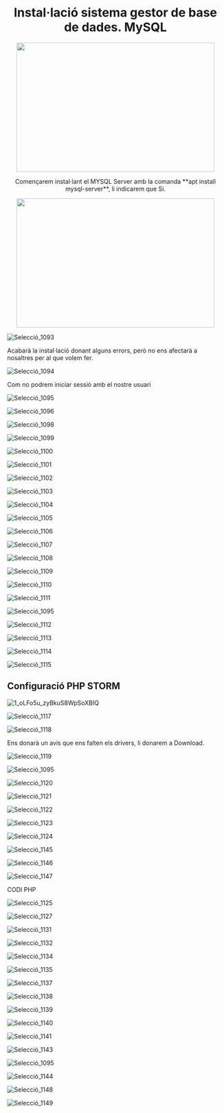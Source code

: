 <h1 align="center">
  Instal·lació sistema gestor de base de dades. MySQL
</h1>


<p align="center">
  <img width="460" height="300" src="https://user-images.githubusercontent.com/91249151/155317358-434d220f-baf6-47c5-958d-b1a0f6375c95.png">
</p>

<p align="center">
Començarem instal·lant el MYSQL Server amb la comanda **apt install mysql-server**, li indicarem que Sí.
</p>

<p align="center">
  <img width="460" height="300" src="https://user-images.githubusercontent.com/91249151/155302043-05e4211c-d0ca-4959-94db-917f8871cf96.png">
</p>


  
![Selecció_1093](https://user-images.githubusercontent.com/91249151/155302043-05e4211c-d0ca-4959-94db-917f8871cf96.png)

Acabarà la instal·lació donant alguns errors, però no ens afectarà a nosaltres per al que volem fer.

![Selecció_1094](https://user-images.githubusercontent.com/91249151/155302575-3ec9045c-8904-4ad1-8212-c01089af7a65.png)

Com no podrem iniciar sessió amb el nostre usuari

![Selecció_1095](https://user-images.githubusercontent.com/91249151/155303908-2f5f1a02-661a-4218-988d-6eb4de063f8e.png)



![Selecció_1096](https://user-images.githubusercontent.com/91249151/155304131-3461de9f-7aa5-491e-864a-e38abb11b687.png)



![Selecció_1098](https://user-images.githubusercontent.com/91249151/155306057-bd714443-5384-4cb4-9a25-0882fe7ab05f.png)


![Selecció_1099](https://user-images.githubusercontent.com/91249151/155307587-e488a3a6-c8f3-420a-be5e-428da88894a0.png)


![Selecció_1100](https://user-images.githubusercontent.com/91249151/155310036-c0f6bfe2-0c1e-4b7e-8f00-8bce15443fb1.png)

![Selecció_1101](https://user-images.githubusercontent.com/91249151/155310768-034e3b99-89f2-49fb-98cf-2088520743b5.png)

![Selecció_1102](https://user-images.githubusercontent.com/91249151/155310779-fa337d77-9617-4e4c-b082-9a4893374db2.png)

![Selecció_1103](https://user-images.githubusercontent.com/91249151/155310803-fb349ca9-082f-4588-a0a3-46893ba8903e.png)

![Selecció_1104](https://user-images.githubusercontent.com/91249151/155310832-298e5d9c-1675-4e61-ab39-13b17561a022.png)

![Selecció_1105](https://user-images.githubusercontent.com/91249151/155310851-7feb10cc-dba4-42da-bb04-bdf1cca18f16.png)

![Selecció_1106](https://user-images.githubusercontent.com/91249151/155310867-e71052fc-3b88-4f35-a9ab-8f95c57e600b.png)

![Selecció_1107](https://user-images.githubusercontent.com/91249151/155310880-78400ad2-d2d5-4d46-a239-676eb6d17473.png)

![Selecció_1108](https://user-images.githubusercontent.com/91249151/155311299-89773416-0299-4ead-864e-879675f98854.png)

![Selecció_1109](https://user-images.githubusercontent.com/91249151/155311321-8e5ac91e-3ea9-410a-9dc3-1f9ec3d36f03.png)

![Selecció_1110](https://user-images.githubusercontent.com/91249151/155311759-4c0d4adc-14a1-46a7-af67-d554cd937bf3.png)

![Selecció_1111](https://user-images.githubusercontent.com/91249151/155312190-8e2c69c8-6170-4645-afb7-3a7ddbf278de.png)

![Selecció_1095](https://user-images.githubusercontent.com/91249151/155312191-bf4b69b6-d5a0-40e6-988e-dbcd348ab232.png)

![Selecció_1112](https://user-images.githubusercontent.com/91249151/155313001-5035dabe-3282-42f0-b121-d0b4bfeedc70.png)

![Selecció_1113](https://user-images.githubusercontent.com/91249151/155313010-7ea8d153-0839-470b-a002-cd2dc2870420.png)

![Selecció_1114](https://user-images.githubusercontent.com/91249151/155313022-3f8325d2-ef86-4250-b18d-d6255cbfd519.png)

![Selecció_1115](https://user-images.githubusercontent.com/91249151/155314088-65870cf4-7d2b-4090-ac01-657ae7d0ae9b.png)

## Configuració PHP STORM

![1_oLFo5u_zyBkuS8WpSoXBIQ](https://user-images.githubusercontent.com/91249151/155317192-cae84918-ac80-4b4c-8bb4-6f6181e53d9f.png)



![Selecció_1117](https://user-images.githubusercontent.com/91249151/155315996-b23ee806-7463-40b4-a0ee-4b8636bc8805.png)

![Selecció_1118](https://user-images.githubusercontent.com/91249151/155316029-49f078fd-3eaf-4907-8807-635c45cd2bb1.png)

Ens donarà un avís que ens falten els drivers, li donarem a Download.

![Selecció_1119](https://user-images.githubusercontent.com/91249151/155316041-7d70d924-610a-46d6-a165-b91e612190f4.png)


![Selecció_1095](https://user-images.githubusercontent.com/91249151/155316870-7870a4aa-11a4-4861-a795-729d3f114763.png)


![Selecció_1120](https://user-images.githubusercontent.com/91249151/155316845-dec9c2e5-1cbc-4734-bfa1-39fbb26f483e.png)

![Selecció_1121](https://user-images.githubusercontent.com/91249151/155316985-b846f4dc-4f42-4d5d-b860-e2d392d5f5f1.png)


![Selecció_1122](https://user-images.githubusercontent.com/91249151/155318235-d60601d9-cbd3-40d5-b871-cfd677990ef9.png)

![Selecció_1123](https://user-images.githubusercontent.com/91249151/155318271-4d30eeb0-4d2f-4314-b7ad-b2cc708d5791.png)

![Selecció_1124](https://user-images.githubusercontent.com/91249151/155318344-872b15ef-dc2d-4dda-8ed8-5f46c5ba08ad.png)

![Selecció_1145](https://user-images.githubusercontent.com/91249151/155339568-b8cb6559-8f7e-441f-9002-6882a13853c6.png)


![Selecció_1146](https://user-images.githubusercontent.com/91249151/155339582-ddc2f8c0-68da-4ebb-b9fd-19fde1d7e779.png)


![Selecció_1147](https://user-images.githubusercontent.com/91249151/155339591-69b487c4-55b9-443f-9f38-fa63949d5a17.png)



CODI PHP

![Selecció_1125](https://user-images.githubusercontent.com/91249151/155319512-f0b16c68-6348-40be-b7cc-e1745c8a9f9e.png)


![Selecció_1127](https://user-images.githubusercontent.com/91249151/155320679-0c7001b9-dc0b-4208-a181-bcded24c7e03.png)



![Selecció_1131](https://user-images.githubusercontent.com/91249151/155321350-ee8c76e6-6b60-4e79-8544-6748a286f441.png)


![Selecció_1132](https://user-images.githubusercontent.com/91249151/155332635-b0dda926-c297-402f-aaea-9fc7d572fb7a.png)


![Selecció_1134](https://user-images.githubusercontent.com/91249151/155332661-22add513-5485-442d-9fb2-b70d17160fb4.png)



![Selecció_1135](https://user-images.githubusercontent.com/91249151/155333055-3066480b-5470-4d47-ad00-d94e669631e1.png)


![Selecció_1137](https://user-images.githubusercontent.com/91249151/155333063-7c8ad2ad-02f7-4e65-8fc9-91708d16a603.png)


![Selecció_1138](https://user-images.githubusercontent.com/91249151/155333956-f837680f-4a62-4b23-8ee1-ecd2bf978fc9.png)


![Selecció_1139](https://user-images.githubusercontent.com/91249151/155333972-6d510bbc-d39e-45c8-80d8-01d637a9c51d.png)


![Selecció_1140](https://user-images.githubusercontent.com/91249151/155333992-11a10708-371f-454c-85a5-4088d009a44b.png)


![Selecció_1141](https://user-images.githubusercontent.com/91249151/155334022-d54f4220-5c90-4962-81e6-a39f143c9b6a.png)




![Selecció_1143](https://user-images.githubusercontent.com/91249151/155335981-acc28a69-7fa7-4e22-aab0-97baebdff002.png)


![Selecció_1095](https://user-images.githubusercontent.com/91249151/155336052-8a9f234b-f9e1-4e91-8829-99f1bf44ddf5.png)



![Selecció_1144](https://user-images.githubusercontent.com/91249151/155336006-d9453e1e-bf83-46f1-83d7-a6d347036cf7.png)

![Selecció_1148](https://user-images.githubusercontent.com/91249151/155340040-4f5b94db-3ac4-42ec-81ca-906b0e35a479.png)


![Selecció_1149](https://user-images.githubusercontent.com/91249151/155340056-32c60c14-9319-4c0a-a668-f19c45063167.png)





